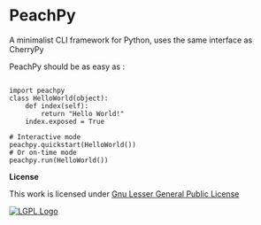 PeachPy
=======

A minimalist CLI framework for Python, uses the same interface as CherryPy

PeachPy should be as easy as :
<pre><code>
import peachpy
class HelloWorld(object):
    def index(self):
        return "Hello World!"
    index.exposed = True

# Interactive mode
peachpy.quickstart(HelloWorld())
# Or on-time mode
peachpy.run(HelloWorld())
</code></pre>

__License__

This work is licensed under 
<a rel="license" href="http://www.gnu.org/licenses/lgpl.html">Gnu Lesser General Public License</a>

<a href="http://www.gnu.org/licenses/lgpl.html">
    <img alt="LGPL Logo" src="http://www.gnu.org/graphics/lgplv3-88x31.png" />
</a>